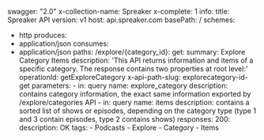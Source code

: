 swagger: "2.0"
x-collection-name: Spreaker
x-complete: 1
info:
  title: Spreaker API
  version: v1
host: api.spreaker.com
basePath: /
schemes:
- http
produces:
- application/json
consumes:
- application/json
paths:
  /explore/{category_id}:
    get:
      summary: Explore Category Items
      description: 'This API returns information and items of a specific category.
        The response contains two properties at root level:'
      operationId: getExploreCategory
      x-api-path-slug: explorecategory-id-get
      parameters:
      - in: query
        name: explore_category
        description: contains category information, the exact same information exported
          by /explore/categories API
      - in: query
        name: items
        description: contains a sorted list of shows or episodes, depending on the
          category type (type 1 and 3 contain episodes, type 2 contains shows)
      responses:
        200:
          description: OK
      tags:
      - Podcasts
      - Explore
      - Category
      - Items